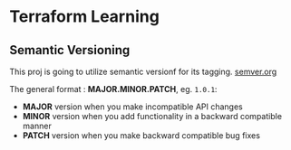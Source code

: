 # Terraform Learning

## Semantic Versioning
This proj is going to utilize semantic versionf for its tagging.
[semver.org](https://semver.org/)

The general format :
**MAJOR.MINOR.PATCH**, eg. `1.0.1`:

- **MAJOR** version when you make incompatible API changes
- **MINOR** version when you add functionality in a backward compatible manner
- **PATCH** version when you make backward compatible bug fixes
